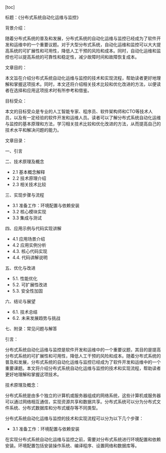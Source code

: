 
[toc]                    
                
                
标题：《分布式系统自动化运维与监控》

背景介绍：

随着分布式系统的普及和发展，分布式系统的自动化运维与监控已经成为了软件开发和运维中的一个重要议题。对于大型分布式系统，自动化运维和监控可以大大提高系统的可扩展性和可用性，降低人工干预的风险和成本。同时，自动化运维和监控也可以提高系统的可靠性和稳定性，减少故障时间和故障恢复成本。

文章目的：

本文旨在介绍分布式系统自动化运维与监控的技术和实现流程，帮助读者更好地理解和掌握这项技术。同时，本文还将介绍相关技术比较和优化改进的方法，以便读者在选择和应用这项技术时有所参考和借鉴。

目标受众：

本文的目标受众是专业的人工智能专家、程序员、软件架构师和CTO等技术人员，以及有一定经验的软件开发和运维人员。读者可以了解分布式系统自动化运维与监控的基本原理和方法，学习相关技术比较和优化改进的方法，从而提高自己的技术水平和解决问题的能力。

文章目录：

一、引言

二、技术原理及概念

- 2.1 基本概念解释
- 2.2 技术原理介绍
- 2.3 相关技术比较

三、实现步骤与流程

- 3.1 准备工作：环境配置与依赖安装
- 3.2 核心模块实现
- 3.3 集成与测试

四、应用示例与代码实现讲解

- 4.1 应用场景介绍
- 4.2 应用实例分析
- 4.3. 核心代码实现
- 4.4. 代码讲解说明

五、优化与改进

- 5.1. 性能优化
- 5.2. 可扩展性改进
- 5.3. 安全性加固

六、结论与展望

- 6.1. 技术总结
- 6.2. 未来发展趋势与挑战

七、附录：常见问题与解答



引言：

分布式系统自动化运维与监控是软件开发和运维中的一个重要议题，其目的是提高分布式系统的可扩展性和可用性，降低人工干预的风险和成本。随着分布式系统的普及和发展，分布式系统的自动化运维与监控已经成为了软件开发和运维中的一个重要课题。本文将介绍分布式系统自动化运维与监控的技术和实现流程，帮助读者更好地理解和掌握这项技术。

技术原理及概念：

分布式系统是由多个独立的计算机或服务器组成的网络系统，这些计算机或服务器可以通过网络相互通信，实现资源共享和数据共享。分布式系统可以分为分布式文件系统、分布式数据库和分布式缓存等不同类型。

分布式系统自动化运维与监控的技术和实现流程可以分为以下几个步骤：

- 3.1 准备工作：环境配置与依赖安装

在实现分布式系统自动化运维与监控之前，需要对分布式系统进行环境配置和依赖安装。环境配置包括安装操作系统、编译程序、设置网络和数据库等。

